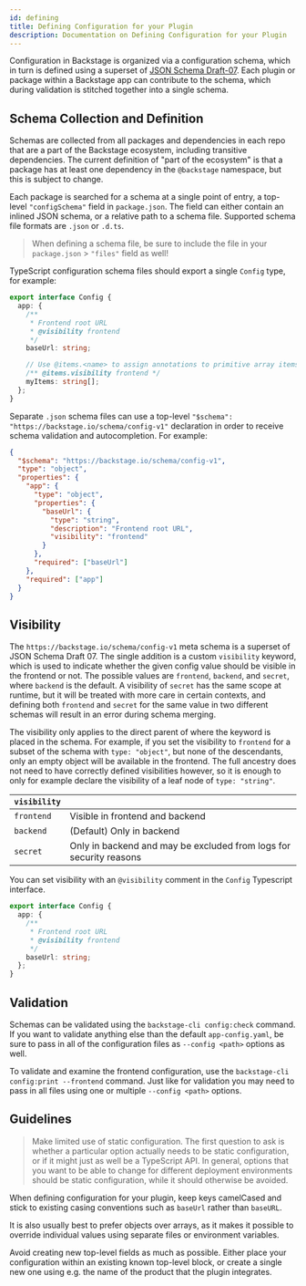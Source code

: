 ```yaml
---
id: defining
title: Defining Configuration for your Plugin
description: Documentation on Defining Configuration for your Plugin
---
```


Configuration in Backstage is organized via a configuration schema, which in
turn is defined using a superset of
[JSON Schema Draft-07](https://json-schema.org/specification-links.html#draft-7).
Each plugin or package within a Backstage app can contribute to the schema,
which during validation is stitched together into a single schema.

## Schema Collection and Definition

Schemas are collected from all packages and dependencies in each repo that are a
part of the Backstage ecosystem, including transitive dependencies. The current
definition of "part of the ecosystem" is that a package has at least one
dependency in the `@backstage` namespace, but this is subject to change.

Each package is searched for a schema at a single point of entry, a top-level
`"configSchema"` field in `package.json`. The field can either contain an
inlined JSON schema, or a relative path to a schema file. Supported schema file
formats are `.json` or `.d.ts`.

> When defining a schema file, be sure to include the file in your
> `package.json` > `"files"` field as well!

TypeScript configuration schema files should export a single `Config` type, for
example:

```ts
export interface Config {
  app: {
    /**
     * Frontend root URL
     * @visibility frontend
     */
    baseUrl: string;

    // Use @items.<name> to assign annotations to primitive array items
    /** @items.visibility frontend */
    myItems: string[];
  };
}
```

Separate `.json` schema files can use a top-level
`"$schema": "https://backstage.io/schema/config-v1"` declaration in order to
receive schema validation and autocompletion. For example:

```json
{
  "$schema": "https://backstage.io/schema/config-v1",
  "type": "object",
  "properties": {
    "app": {
      "type": "object",
      "properties": {
        "baseUrl": {
          "type": "string",
          "description": "Frontend root URL",
          "visibility": "frontend"
        }
      },
      "required": ["baseUrl"]
    },
    "required": ["app"]
  }
}
```

## Visibility

The `https://backstage.io/schema/config-v1` meta schema is a superset of JSON
Schema Draft 07. The single addition is a custom `visibility` keyword, which is
used to indicate whether the given config value should be visible in the
frontend or not. The possible values are `frontend`, `backend`, and `secret`,
where `backend` is the default. A visibility of `secret` has the same scope at
runtime, but it will be treated with more care in certain contexts, and defining
both `frontend` and `secret` for the same value in two different schemas will
result in an error during schema merging.

The visibility only applies to the direct parent of where the keyword is placed
in the schema. For example, if you set the visibility to `frontend` for a subset
of the schema with `type: "object"`, but none of the descendants, only an empty
object will be available in the frontend. The full ancestry does not need to
have correctly defined visibilities however, so it is enough to only for example
declare the visibility of a leaf node of `type: "string"`.

| `visibility` |                                                                    |
| ------------ | ------------------------------------------------------------------ |
| `frontend`   | Visible in frontend and backend                                    |
| `backend`    | (Default) Only in backend                                          |
| `secret`     | Only in backend and may be excluded from logs for security reasons |

You can set visibility with an `@visibility` comment in the `Config` Typescript
interface.

```ts
export interface Config {
  app: {
    /**
     * Frontend root URL
     * @visibility frontend
     */
    baseUrl: string;
  };
}
```

## Validation

Schemas can be validated using the `backstage-cli config:check` command. If you
want to validate anything else than the default `app-config.yaml`, be sure to
pass in all of the configuration files as `--config <path>` options as well.

To validate and examine the frontend configuration, use the
`backstage-cli config:print --frontend` command. Just like for validation you
may need to pass in all files using one or multiple `--config <path>` options.

## Guidelines

> Make limited use of static configuration. The first question to ask is whether
> a particular option actually needs to be static configuration, or if it might
> just as well be a TypeScript API. In general, options that you want to be able
> to change for different deployment environments should be static
> configuration, while it should otherwise be avoided.

When defining configuration for your plugin, keep keys camelCased and stick to
existing casing conventions such as `baseUrl` rather than `baseURL`.

It is also usually best to prefer objects over arrays, as it makes it possible
to override individual values using separate files or environment variables.

Avoid creating new top-level fields as much as possible. Either place your
configuration within an existing known top-level block, or create a single new
one using e.g. the name of the product that the plugin integrates.
